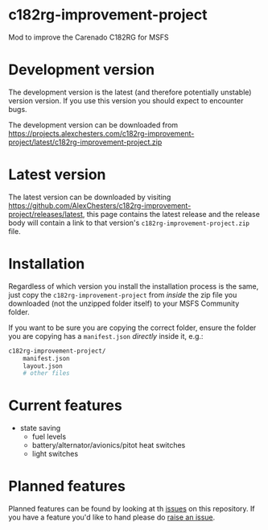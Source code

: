 # c182rg-improvement-project
Mod to improve the Carenado C182RG for MSFS

# Development version
The development version is the latest (and therefore potentially unstable) version version. If you use this version you
should expect to encounter bugs.

The development version can be downloaded from
https://projects.alexchesters.com/c182rg-improvement-project/latest/c182rg-improvement-project.zip

# Latest version
The latest version can be downloaded by visiting
https://github.com/AlexChesters/c182rg-improvement-project/releases/latest, this page contains the latest release and
the release body will contain a link to that version's `c182rg-improvement-project.zip` file.

# Installation
Regardless of which version you install the installation process is the same, just copy the `c182rg-improvement-project`
from _inside_ the zip file you downloaded (not the unzipped folder itself) to your MSFS Community folder.

If you want to be sure you are copying the correct folder, ensure the folder you are copying has a `manifest.json`
_directly_ inside it, e.g.:
```bash
c182rg-improvement-project/
    manifest.json
    layout.json
    # other files
```

# Current features
* state saving
    * fuel levels
    * battery/alternator/avionics/pitot heat switches
    * light switches

# Planned features
Planned features can be found by looking at th
[issues](https://github.com/AlexChesters/c182rg-improvement-project/issues?q=is%3Aopen+is%3Aissue+label%3Aenhancement)
on this repository. If you have a feature you'd like to hand please do
[raise an issue](https://github.com/AlexChesters/c182rg-improvement-project/issues/new).